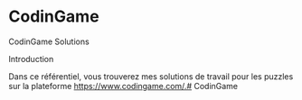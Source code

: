 # CodinGame

CodinGame Solutions

Introduction

Dans ce référentiel, vous trouverez mes solutions de travail pour les puzzles sur la plateforme https://www.codingame.com/.# CodinGame
